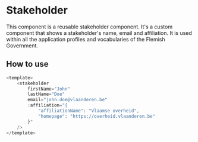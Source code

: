 # Stakeholder

This component is a reusable stakeholder component. It's a custom component that shows a stakeholder's name, email and affiliation. It is used within all the application profiles and vocabularies of the Flemish Government.

## How to use

```js
<template>
    <stakeholder
        firstName="John"
        lastName="Doe"
        email="john.doe@vlaanderen.be"
        :affiliation="{
            "affiliationName": "Vlaamse overheid",
            "homepage": "https://overheid.vlaanderen.be"
        }"
    />
</template>
```

